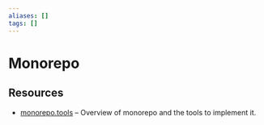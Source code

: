 ```yaml
---
aliases: []
tags: []
---
```


# Monorepo

## Resources

- [monorepo.tools](https://monorepo.tools/) – Overview of monorepo and the tools to implement it.